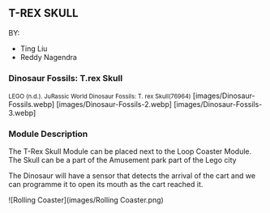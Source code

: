 ## T-REX SKULL
BY:
- Ting Liu
- Reddy Nagendra

### Dinosaur Fossils: T.rex Skull
<small>LEGO  (n.d.). JuRassic World Dinosaur Fossils: T. rex Skull(76964)</small>
[images/Dinosaur-Fossils.webp]
[images/Dinosaur-Fossils-2.webp]
[images/Dinosaur-Fossils-3.webp]

### Module Description
The T-Rex Skull Module can be placed 
next to the Loop Coaster Module. The 
Skull can be a part of the Amusement park 
part of the Lego city

The Dinosaur will have a sensor that 
detects the arrival of the cart and we can 
programme it to open its mouth as the cart 
reached it.

![Rolling Coaster](images/Rolling Coaster.png)

